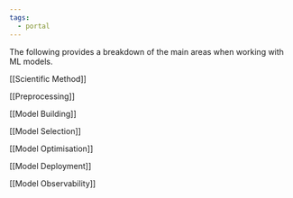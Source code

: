 ```yaml
---
tags:
  - portal
---
```

The following provides a breakdown of the main areas when working with ML models.

[[Scientific Method]]

[[Preprocessing]] 

[[Model Building]] 

[[Model Selection]] 

[[Model Optimisation]] 

[[Model Deployment]] 

[[Model Observability]] 

